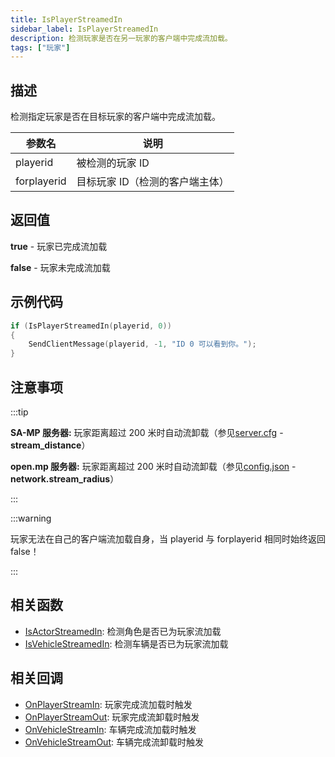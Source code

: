 ```yaml
---
title: IsPlayerStreamedIn
sidebar_label: IsPlayerStreamedIn
description: 检测玩家是否在另一玩家的客户端中完成流加载。
tags: ["玩家"]
---
```


## 描述

检测指定玩家是否在目标玩家的客户端中完成流加载。

| 参数名      | 说明                            |
| ----------- | ------------------------------- |
| playerid    | 被检测的玩家 ID                 |
| forplayerid | 目标玩家 ID（检测的客户端主体） |

## 返回值

**true** - 玩家已完成流加载

**false** - 玩家未完成流加载

## 示例代码

```c
if (IsPlayerStreamedIn(playerid, 0))
{
	SendClientMessage(playerid, -1, "ID 0 可以看到你。");
}
```

## 注意事项

:::tip

**SA-MP 服务器:** 玩家距离超过 200 米时自动流卸载（参见[server.cfg](../../server/server.cfg) - **stream_distance**）

**open.mp 服务器:** 玩家距离超过 200 米时自动流卸载（参见[config.json](../../server/config.json) - **network.stream_radius**）

:::

:::warning

玩家无法在自己的客户端流加载自身，当 playerid 与 forplayerid 相同时始终返回 false！

:::

## 相关函数

- [IsActorStreamedIn](IsActorStreamedIn): 检测角色是否已为玩家流加载
- [IsVehicleStreamedIn](IsVehicleStreamedIn): 检测车辆是否已为玩家流加载

## 相关回调

- [OnPlayerStreamIn](../callbacks/OnPlayerStreamIn): 玩家完成流加载时触发
- [OnPlayerStreamOut](../callbacks/OnPlayerStreamOut): 玩家完成流卸载时触发
- [OnVehicleStreamIn](../callbacks/OnVehicleStreamIn): 车辆完成流加载时触发
- [OnVehicleStreamOut](../callbacks/OnVehicleStreamOut): 车辆完成流卸载时触发

